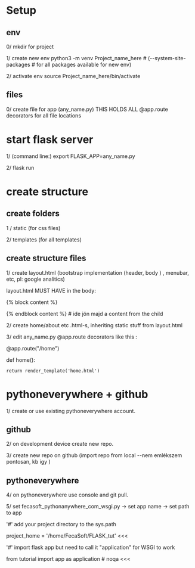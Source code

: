 # Setup
## env

0/ mkdir for project

1/ create  new env
python3 -m venv Project_name_here   # (--system-site-packages # for all packages available for new env)


2/ activate env
source Project_name_here/bin/activate

## files

0/ create file for app (any_name.py) THIS HOLDS ALL @app.route decorators for all file locations

# start flask server

1/ (command line:) export FLASK_APP=any_name.py

2/ flask run

# create structure
## create folders

1 / static (for css files)

2/ templates (for all templates)

## create structure files
1/ create layout.html  (bootstrap implementation (header, body ) , menubar,  etc, pl: google analitics)

layout.html MUST HAVE in the body:

{% block content %}

{% endblock content %} # ide jön majd a content from the child

2/ create home/about etc .html-s, inheriting static stuff from layout.html



3/ edit any_name.py @app.route decorators like this : 

@app.route("/home")

def home():

    return render_template('home.html')
    
# pythoneverywhere + github

1/ create or use existing pythoneverywhere account.
## github

2/ on development device create new repo.

3/ create new repo on github (import repo from local --nem emlékszem pontosan, kb igy )

## pythoneverywhere
4/ on pythoneverywhere use console and git pull.

5/ set fecasoft_pythonanywhere_com_wsgi.py  -> set app name -> set path to app

>>>
'#' add your project directory to the sys.path

project_home = '/home/FecaSoft/FLASK_tut'
<<<

>>>
'#' import flask app but need to call it "application" for WSGI to work

from tutorial import app as application  # noqa
<<<
    



